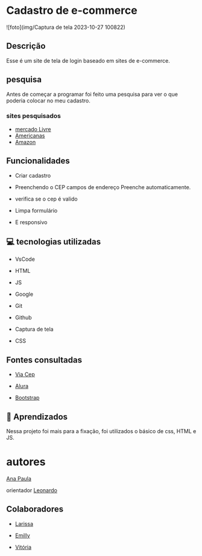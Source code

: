 # Cadastro de e-commerce

![foto](img/Captura de tela 2023-10-27 100822)

 

## Descrição

Esse é um site de tela de login baseado em sites de e-commerce.



## pesquisa

Antes de começar a programar foi feito uma pesquisa para ver o que poderia colocar no meu cadastro.

### sites pesquisados
* [mercado Livre](https://www.mercadolivre.com.br/)
* [Americanas](https://www.americanas.com.br/) 
* [Amazon](https://www.amazon.com.br/?&tag=hydrbrabk-20&ref=pd_sl_7rwd1q78df_e&adgrpid=79547423725&hvpone=&hvptwo=&hvadid=591863875878&hvpos=&hvnetw=g&hvrand=13057820125656606805&hvqmt=e&hvdev=c&hvdvcmdl=&hvlocint=&hvlocphy=1001637&hvtargid=kwd-10573980&hydadcr=26346_11691057&gclid=CjwKCAjwv-2pBhB-EiwAtsQZFNYTCixikh_c_xLDDVXaxigsS8YQenYMiunenPs4CTlPLgX57t02WhoCrU0QAvD_BwE)
 

## Funcionalidades

* Criar cadastro

* Preenchendo o CEP campos de endereço Preenche automaticamente.

* verifica se o cep é valido

* Limpa formulário

* E responsivo

 

## 💻 tecnologias utilizadas

* VsCode

* HTML

* JS

* Google

* Git

* Github

* Captura de tela

* CSS

 

## Fontes consultadas

* [Via Cep](https://getbootstrap.com/docs/5.0/getting-started/introduction/)

* [Alura](https://www.alura.com.br/artigos/escrever-bom-readme)

* [Bootstrap](https://viacep.com.br/)

 

## 📄 Aprendizados

Nessa projeto foi mais para a fixação, foi utilizados o básico de css, HTML e JS.

 

# autores

[Ana Paula](https://github.com/anapaulacd)

orientador [Leonardo](https://github.com/LeonardoRochaMarista)

 

## Colaboradores

* [Larissa](https://github.com/larissassk)

* [Emilly](https://github.com/emillycaaroline)

* [Vitória](https://github.com/vickieww)
